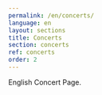 ```yaml
---
permalink: /en/concerts/
language: en 
layout: sections
title: Concerts
section: concerts
ref: concerts
order: 2
---
```


English Concert Page.
